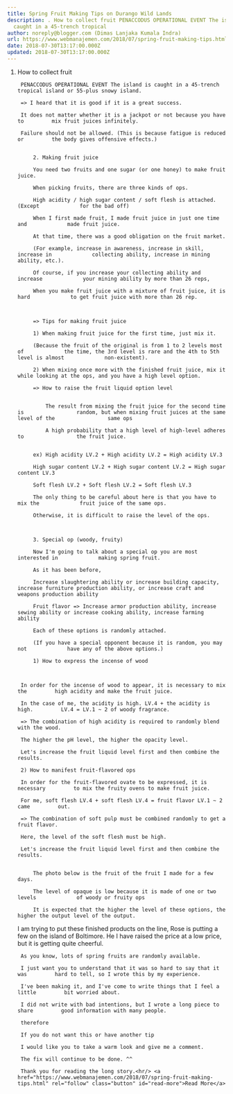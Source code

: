 ```yaml
---
title: Spring Fruit Making Tips on Durango Wild Lands
description: . How to collect fruit PENACCODUS OPERATIONAL EVENT The island is
  caught in a 45-trench tropical
author: noreply@blogger.com (Dimas Lanjaka Kumala Indra)
url: https://www.webmanajemen.com/2018/07/spring-fruit-making-tips.html
date: 2018-07-30T13:17:00.000Z
updated: 2018-07-30T13:17:00.000Z
---
```


1. How to collect fruit     
    
        PENACCODUS OPERATIONAL EVENT The island is caught in a 45-trench         tropical island or 55-plus snowy island.     
    
        => I heard that it is good if it is a great success.     
    
        It does not matter whether it is a jackpot or not because you have to         mix fruit juices infinitely.     
    
        Failure should not be allowed. (This is because fatigue is reduced or         the body gives offensive effects.)     
    
        
            2. Making fruit juice         
        
            You need two fruits and one sugar (or one honey) to make fruit             juice.         
        
            When picking fruits, there are three kinds of ops.         
        
            High acidity / high sugar content / soft flesh is attached. (Except             for the bad off)         
        
            When I first made fruit, I made fruit juice in just one time and             made fruit juice.         
        
            At that time, there was a good obligation on the fruit market.         
        
            (For example, increase in awareness, increase in skill, increase in             collecting ability, increase in mining ability, etc.).         
        
            Of course, if you increase your collecting ability and increase             your mining ability by more than 26 reps,         
        
            When you make fruit juice with a mixture of fruit juice, it is hard             to get fruit juice with more than 26 rep.         
    
    
        
            => Tips for making fruit juice         
        
            1) When making fruit juice for the first time, just mix it.         
        
            (Because the fruit of the original is from 1 to 2 levels most of             the time, the 3rd level is rare and the 4th to 5th level is almost             non-existent).         
        
            2) When mixing once more with the finished fruit juice, mix it             while looking at the ops, and you have a high level option.         
        
            => How to raise the fruit liquid option level         
        
            
                The result from mixing the fruit juice for the second time is                 random, but when mixing fruit juices at the same level of the                 same ops             
            
                A high probability that a high level of high-level adheres to                 the fruit juice.             
        
        
            ex) High acidity LV.2 + High acidity LV.2 = High acidity LV.3         
        
            High sugar content LV.2 + High sugar content LV.2 = High sugar             content LV.3         
        
            Soft flesh LV.2 + Soft flesh LV.2 = Soft flesh LV.3         
        
            The only thing to be careful about here is that you have to mix the             fruit juice of the same ops.         
        
            Otherwise, it is difficult to raise the level of the ops.         
    
    
        
            3. Special op (woody, fruity)         
        
            Now I'm going to talk about a special op you are most interested in             making spring fruit.         
        
            As it has been before,         
        
            Increase slaughtering ability or increase building capacity,             increase furniture production ability, or increase craft and             weapons production ability         
        
            Fruit flavor => Increase armor production ability, increase             sewing ability or increase cooking ability, increase farming             ability         
        
            Each of these options is randomly attached.         
        
            (If you have a special opponent because it is random, you may not             have any of the above options.)         
        
            1) How to express the incense of wood         
    

    
        In order for the incense of wood to appear, it is necessary to mix the         high acidity and make the fruit juice.     
    
        In the case of me, the acidity is high. LV.4 + the acidity is high.         LV.4 = LV.1 ~ 2 of woody fragrance.     
    
        => The combination of high acidity is required to randomly blend         with the wood.     
    
        The higher the pH level, the higher the opacity level.     
    
        Let's increase the fruit liquid level first and then combine the         results.     
    
        2) How to manifest fruit-flavored ops     
    
        In order for the fruit-flavored ovate to be expressed, it is necessary         to mix the fruity ovens to make fruit juice.     
    
        For me, soft flesh LV.4 + soft flesh LV.4 = fruit flavor LV.1 ~ 2 came         out.     
    
        => The combination of soft pulp must be combined randomly to get a         fruit flavor.     
    
        Here, the level of the soft flesh must be high.     
    
        Let's increase the fruit liquid level first and then combine the         results.     
    
        
            The photo below is the fruit of the fruit I made for a few days.         
        
            The level of opaque is low because it is made of one or two levels             of woody or fruity ops         
        
            It is expected that the higher the level of these options, the             higher the output level of the output.         
    

    I am trying to put these finished products on the line, 
    Rose is putting a few on the island of Boltimore. He 
    I have raised the price at a low price, but it is getting quite cheerful. 
    
        As you know, lots of spring fruits are randomly available.     
    
        I just want you to understand that it was so hard to say that it was         hard to tell, so I wrote this by my experience.     
    
        I've been making it, and I've come to write things that I feel a little         bit worried about.     
    
        I did not write with bad intentions, but I wrote a long piece to share         good information with many people.     
    
        therefore     
    
        If you do not want this or have another tip     
    
        I would like you to take a warm look and give me a comment.     
    
        The fix will continue to be done. ^^     
    
        Thank you for reading the long story.<hr/> <a href="https://www.webmanajemen.com/2018/07/spring-fruit-making-tips.html" rel="follow" class="button" id="read-more">Read More</a>
